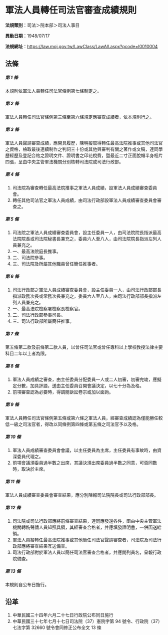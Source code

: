 # 軍法人員轉任司法官審查成績規則




**法規類別**：司法＞院本部＞司法人事目

**異動日期**：1948/07/17  

**法規網址**：https://law.moj.gov.tw/LawClass/LawAll.aspx?pcode=I0010004



## 法條
##### 第 1 條
本規則依軍法人員轉任司法官條例第七條制定之。

##### 第 2 條
軍法人員轉任司法官條例第三條至第六條規定應審查成績者，依本規則行之。

##### 第 3 條
軍法人員聲請審查成績，應開具履歷，陳明擬取得轉任最高法院推事或其他司法官之資格，檢取最後連續制作之判詞三十份或其他與審判有關之著作或文稿，連同學歷經歷及登記合格之證明文件、證明書之印花稅費，暨最近二寸正面脫帽半身相片四張，呈由中央主管軍法機關分別核轉司法院或司法行政部。

##### 第 4 條
1. 司法院為審查轉任最高法院推事之軍法人員成績，設軍法人員成績審查委員會。
1. 轉任其他司法官之軍法人員成績，由司法行政部設軍法人員成績審查委員會審查之。

##### 第 5 條
1. 司法院之軍法人員成績審查委員會，設主任委員一人，由司法院院長指派最高法院院長或司法院秘書長兼充之，委員六人至八人，由司法院院長指派左列人員兼充之。
1. 一、最高法院庭長推事。
1. 二、司法院參事。
1. 三、司法院及所屬其他職員曾任簡任推事者。

##### 第 6 條
1. 司法行政部之軍法人員成績審查委員會，設主任委員一人，由司法行政部部長指派政務次長或常務次長兼充之，委員六人至八人，由司法行政部部長指派左列人員兼充之。
1. 一、最高法院檢察署檢察長檢察官。
1. 二、司法行政部參事司長。
1. 三、司法行政部所屬簡任推事。

##### 第 7 條
第五條第二款及前條第二款人員，以曾任司法官或曾任專科以上學校教授法律主要科目二年以上者為限。

##### 第 8 條
1. 軍法人員成績之審查，由主任委員分配委員一人或二人初審，初審完竣，應擬定分數，加具評語，送由主任委員召開會議決定，以七十分為及格。
1. 前項審查認為必要時，得調閱訴訟卷宗或加以面詢。

##### 第 9 條
軍法人員轉任司法官條例第五條或第六條之軍法人員，經審查成績認為僅能勝任較低一級之司法官者，得改以同條例第四條或第五條之司法官予以及格。

##### 第 10 條
1. 軍法人員成績審查委員會會議，以主任委員為主席，主任委員有事故時，由資深委員代理之。
1. 前項會議須委員過半數之出席，其議決須出席委員過半數之同意，可否同數時，取決於主席。

##### 第 11 條
軍法人員成績審查委員會審查結果，應分別陳報司法院院長或司法行政部部長。

##### 第 12 條
1. 司法院或司法行政部應將前條審查結果，連同應發還各件，函由中央主管軍法機關轉飭聲請人員知照具領，其經審查合格者，并應填發證明書，一併函送給領。
1. 軍法人員擬轉任最高法院推事或其他簡任司法官聲請審查者，司法院及司法行政部應將審查結果互送備查。
1. 司法行政部對於軍法人員以簡任司法官審查合格者，并應開列員名，呈報行政院備查。

##### 第 13 條
本規則自公布日施行。

## 沿革
1. 中華民國三十四年六月二十七日行政院公布同日施行
1. 中華民國三十七年七月十七日司法院（37）憲院字第 94 號令、行政院（37）七法字第 32660  號令會同修正公布全文 13 條

